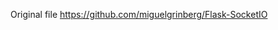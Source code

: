 Original file <a href="https://github.com/miguelgrinberg/Flask-SocketIO">https://github.com/miguelgrinberg/Flask-SocketIO</a>
